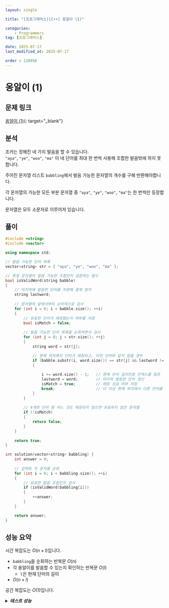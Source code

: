 ```yaml
---
layout: single

title: "[프로그래머스][C++] 옹알이 (1)"

categories:
    - Programmers
tag: [프로그래머스]

date: 2025-07-17
last_modified_at: 2025-07-17

order : 120956
---
```


# 옹알이 (1)

## 문제 링크

[옹알이 (1)](https://school.programmers.co.kr/learn/courses/30/lessons/120956){: target="_blank"}

## 분석

조카는 정해진 네 가지 발음을 할 수 있습니다.  
`"aya"`, `"ye"`, `"woo"`, `"ma"` 이 네 단어를 최대 한 번씩 사용해 조합한 발음밖에 하지 못합니다.

주어진 문자열 리스트 `babbling`에서 발음 가능한 문자열의 개수를 구해 반환해야합니다.

각 문자열의 가능한 모든 부분 문자열 중 `"aya"`, `"ye"`, `"woo"`, `"ma"`는 한 번씩만 등장합니다.

문자열은 모두 소문자로 이루어져 있습니다.

## 풀이

```cpp
#include <string>
#include <vector>

using namespace std;

// 발음 가능한 단어 목록
vector<string> str = { "aya", "ye", "woo", "ma" };

// 특정 문자열이 발음 가능한 조합인지 검증하는 함수
bool isValidWord(string babble)
{
    // 마지막에 발음한 단어를 저장해 중복 방지
    string lastword;
    
    // 문자열의 앞에서부터 순차적으로 검사
    for (int i = 0; i < babble.size(); ++i)
    {
        // 유효한 단어가 매칭됐는지 여부를 저장
        bool isMatch = false;
        
        // 발음 가능한 단어 목록을 순회하면서 검사
        for (int j = 0; j < str.size(); ++j)
        {
            string word = str[j];

            // 현재 위치에서 단어가 매칭되고, 이전 단어와 같지 않을 경우
            if (babble.substr(i, word.size()) == str[j] && lastword != word)
            {
                
                i += word.size() - 1;   // 현재 단어 길이만큼 인덱스를 점프
                lastword = word;        // 마지막 발음한 단어 갱신
                isMatch = true;         // 매칭 성공 여부 저장
                break;                  // 더 이상 현재 위치에서 다른 단어를 확인할 필요가 없다.
            }
        }
        
        // 4개의 단어 중 어느 것도 매칭되지 않으면 유효하지 않은 문자열
        if (!isMatch)
        {
            return false;
        }
    }
    
    return true;
}

int solution(vector<string> babbling) {
    int answer = 0;
    
    // 입력된 각 문자열 순회
    for (int i = 0; i < babbling.size(); ++i)
    {
        // 유효한 발음 조합인지 검사
        if (isValidWord(babbling[i]))
        {
            ++answer;
        }
    }

    return answer;
}
```

## 성능 요약

시간 복잡도는 $O(n \times l)$입니다.

- `babbling`을 순회하는 반복문 $O(n)$
- 각 옹알이를 발음할 수 있는지 확인하는 반복문 $O(l)$
    + `l`은 현재 단어의 길이
- $O(n \times l)$

공간 복잡도는 $O(1)$입니다.

<details>
<summary><h5 style="display: inline;">테스트 성능</h5></summary>
<div markdown="1">

테스트 1 〉 통과 (0.02ms, 4.2MB)  
테스트 2 〉 통과 (0.03ms, 4.21MB)  
테스트 3 〉 통과 (0.02ms, 4.02MB)  
테스트 4 〉 통과 (0.03ms, 4.21MB)  
테스트 5 〉 통과 (0.02ms, 4.21MB)  
테스트 6 〉 통과 (0.02ms, 4.18MB)  
테스트 7 〉 통과 (0.02ms, 3.68MB)  
테스트 8 〉 통과 (0.04ms, 4.17MB)  
테스트 9 〉 통과 (0.02ms, 4.21MB)  
테스트 10 〉 통과 (0.02ms, 4.21MB)  
테스트 11 〉 통과 (0.02ms, 3.64MB)  
테스트 12 〉 통과 (0.01ms, 4.16MB)  
테스트 13 〉 통과 (0.01ms, 4.07MB)  
테스트 14 〉 통과 (0.02ms, 3.68MB)  
테스트 15 〉 통과 (0.02ms, 4.22MB)  
테스트 16 〉 통과 (0.02ms, 4.16MB)  
테스트 17 〉 통과 (0.01ms, 3.68MB)  

</div>
</details>